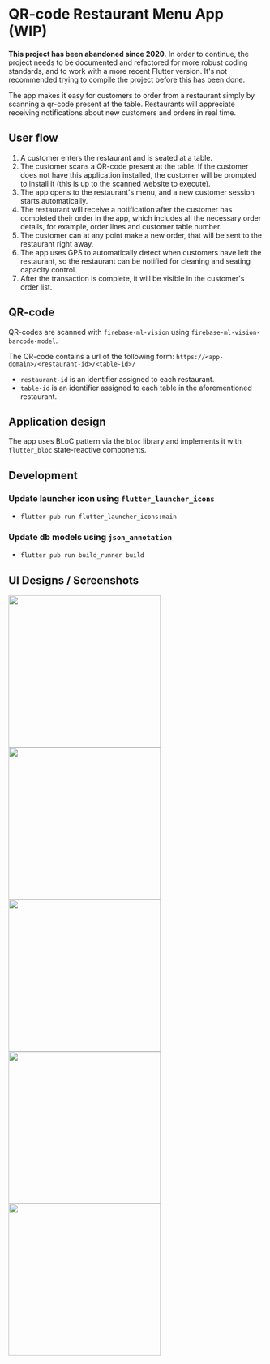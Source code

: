 # QR-code Restaurant Menu App (WIP)

**This project has been abandoned since 2020.** In order to continue, the project needs to be documented and refactored
for more robust coding standards, and to work with a more recent Flutter version. It's not recommended trying to compile
the project before this has been done.

The app makes it easy for customers to order from a restaurant simply by scanning a qr-code present at the table.
Restaurants will appreciate receiving notifications about new customers and orders in real time.

## User flow

1. A customer enters the restaurant and is seated at a table.
2. The customer scans a QR-code present at the table. If the customer does not have this application installed, the
   customer will be prompted to install it (this is up to the scanned website to execute).
3. The app opens to the restaurant's menu, and a new customer session starts automatically.
4. The restaurant will receive a notification after the customer has completed their order in the app, which includes
   all the necessary order details, for example, order lines and customer table number.
5. The customer can at any point make a new order, that will be sent to the restaurant right away.
6. The app uses GPS to automatically detect when customers have left the restaurant, so the restaurant can be notified
   for cleaning and seating capacity control.
7. After the transaction is complete, it will be visible in the customer's order list.

## QR-code

QR-codes are scanned with `firebase-ml-vision` using `firebase-ml-vision-barcode-model`.

The QR-code contains a url of the following form:
`https://<app-domain>/<restaurant-id>/<table-id>/`

- `restaurant-id` is an identifier assigned to each restaurant.
- `table-id` is an identifier assigned to each table in the aforementioned restaurant.

## Application design

The app uses BLoC pattern via the `bloc` library and implements it with `flutter_bloc` state-reactive components.

## Development

### Update launcher icon using `flutter_launcher_icons`

- `flutter pub run flutter_launcher_icons:main`

### Update db models using `json_annotation`

- `flutter pub run build_runner build`

## UI Designs / Screenshots

<p float="left">
  <img alt="" src="https://i.imgur.com/KCqynts.png" width="300" />
  <img alt="" src="https://i.imgur.com/lgUG4HG.png" width="300" />
  <img alt="" src="https://i.imgur.com/0xsJJCo.png" width="300" />
  <img alt="" src="https://i.imgur.com/QcUVccu.png" width="300" />
  <img alt="" src="https://i.imgur.com/Woe1x0A.png" width="300" />
</p>

